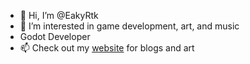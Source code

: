 - 👋 Hi, I’m @EakyRtk
- 👀 I’m interested in game development, art, and music
- Godot Developer
- 📫 Check out my [website](https://eakyrtk.com) for blogs and art 
